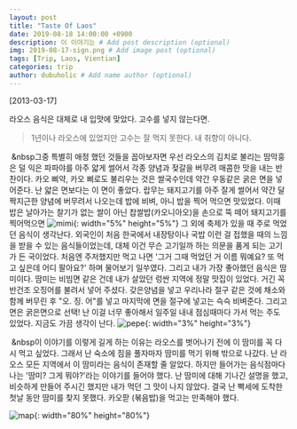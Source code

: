 ```yaml
---
layout: post
title: "Taste Of Laos"
date: 2019-08-18 14:00:00 +0900
description: 이 이야기는 # Add post description (optional)
img: 2019-08-17-sign.png # Add image post (optional)
tags: [Trip, Laos, Vientian]
categories: trip
author: dubuholic # Add name author (optional)
---
```



[2013-03-17] 

 라오스 음식은 대체로 내 입맛에 맞았다. 고수를 넣지 않는다면. 
> 1년이나 라오스에 있었지만 고수는 잘 먹지 못한다. 내 취향이 아니다.   

&nbsp;&nbsp그중 특별히 애정 했던 것들을 꼽아보자면 우선 라오스의 김치로 불리는 땀막훙은 덜 익은 파파야를 아주 얇게 썰어서 각종 양념과 젖갈을 
버무려 매콤한 맛을 내는 반찬이다. 카오 삐약, 카오 삐로도 불리우는 것은 쌀국수인데 약간 우동같은 굵은 면을 넣어준다. 
난 얇은 면보다는 이 면이 좋았다. 랍무는 돼지고기를 아주 잘게 썰어서 약간 달짝지근한 양념에 버무려서 나오는데 밥에 비벼, 아니 밥을 찍어 먹으면 맛있었다. 
이때 밥은 날아가는 찰기가 없는 쌀이 아닌 찹쌀밥(카오니아오)을 손으로 뚝 떼어 돼지고기를 찍어먹으면 ![mimi]({{site.baseurl}}/assets/img/2019-08-19-mimi.jpg "맛있엉>_<"){: width="5%" height="5%"} 
그 외에 축제가 있을 때 주로 먹었던 음식이 생각난다. 외국인이 처음 한국에서 내장탕이나 국밥 이런 걸 접했을 때의 느낌을 받을 수 있는 음식들이었는데, 
대체 이건 무슨 고기일까 하는 의문을 품게 되는 고기가 든 국이었다. 처음엔 주저했지만 먹고 나면 '그거 그때 먹었던 거 이름 뭐예요? 또 먹고 싶은데 어디 팔아요?' 하며 
물어보기 일쑤였다. 그리고 내가 가장 좋아했던 음식은 땀미이다. 땀미는 비빔면 같은 건데 내가 살았던 렁싼 지역에 정말 맛집이 있었다. 
거긴 꼭 반건조 오징어를 불려서 넣어 주셨다. 갖은양념을 넣고 우리나라 절구 같은 것에 채소와 함께 버무린 후 "오. 징. 어"를 
넣고 마지막에 면을 절구에 넣고는 슥슥 비벼준다. 그리고 면은 굵은면으로 선택! 난 이걸 너무 좋아해서 일주일 내내 점심때마다 
가서 먹는 주도 있었다. 지금도 가끔 생각이 난다. ![pepe]({{site.baseurl}}/assets/img/2019-08-19-mimi.jpg "pepe"){: width="3%" height="3%"} 

&nbsp;&nbsp이 이야기를 이렇게 길게 하는 이유는 라오스를 벗어나기 전에 이 땀미를 꼭 다시 먹고 싶었다. 
그래서 난 숙소에 짐을 풀자마자 땀미를 먹기 위해 밖으로 나갔다. 난 라오스 모든 지역에서 이 땀미라는 음식이 존재할 줄 알았다. 
하지만 들어가는 음식점마다 나는 '땀미? 그게 뭐야?'라는 이야기를 들어야 했다. 난 땀미에 대해 기나긴 설명을 했고, 비슷하게 만들어 주시긴 했지만 
내가 먹던 그 맛이 나지 않았다. 결국 난 빡세에 도착한 첫날 동안 땀미를 찾지 못했다. 카오팓 (볶음밥)을 먹고는 만족해야 했다. 

![map]({{site.baseurl}}/assets/img/2019-08-17-tammakhung.jpg "출처 : https://ko.wikipedia.org/wiki/솜_땀"){: width="80%" height="80%"}
